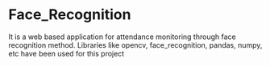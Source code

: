 # Face_Recognition
It is a web based application for attendance monitoring through face recognition method. Libraries like opencv, face_recognition, pandas, numpy, etc have been used for this project
